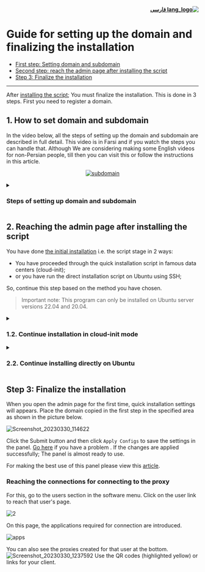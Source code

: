 <div dir="rtl">

[**![lang_logo](https://raw.githubusercontent.com/stevenrskelton/flag-icon/master/png/16/country-4x3/ir.png) فارسی**](https://github.com/hiddify/hiddify-config/wiki/%D8%B1%D8%A7%D9%87%D9%86%D9%85%D8%A7%DB%8C-%D8%AA%D9%86%D8%B8%DB%8C%D9%85-%D8%AF%D8%A7%D9%85%D9%86%D9%87-%D9%88-%D9%86%D9%87%D8%A7%DB%8C%DB%8C-%DA%A9%D8%B1%D8%AF%D9%86-%D9%86%D8%B5%D8%A8)
</div>

# Guide for setting up the domain and finalizing the installation
- [First step: Setting domain and subdomain](https://github.com/hiddify/hiddify-config/wiki/Guide-for-setting-up-the-domain-and-finalizing-the-installation#1-how-to-set-domain-and-subdomain)
- [Second step: reach the admin page after installing the script](https://github.com/hiddify/hiddify-config/wiki/Guide-for-setting-up-the-domain-and-finalizing-the-installation#2-reaching-the-admin-page-after-installing-the-script)
- [Step 3: Finalize the installation](https://github.com/hiddify/hiddify-config/wiki/Guide-for-setting-up-the-domain-and-finalizing-the-installation#step-3-finalize-the-installation)
***
After [installing the script](https://github.com/hiddify/hiddify-config/wiki#installation-guide); You must finalize the installation. This is done in 3 steps. First you need to register a domain.

## 1. How to set domain and subdomain
In the video below, all the steps of setting up the domain and subdomain are described in full detail. This video is in Farsi and if you watch the steps you can handle that. Although We are considering making some English videos for non-Persian people, till then you can visit this or follow the instructions in this article.
<div align=center>

[![subdomain](https://img.youtube.com/vi/l-KKRus2KS0/maxresdefault.jpg)](https://www.youtube.com/watch?v=l-KKRus2KS0)
</div>

<details><summary><h3>Steps of setting up domain and subdomain</h3></summary>
- First, go to [this site](https://freedns.afraid.org/signup/) and create an account (It does not need your real information but the email must be correct)
<div align=center>

![224300370-52b9a063-9265-4ff1-83e7-23970b6a4ecf](https://user-images.githubusercontent.com/125398461/228727381-0fb49767-a5dc-4e48-a0a5-21c2bb793e73.png)
</div>

- Activate the account via the email sent to you.
- Login to the created account and click on [this link](https://freedns.afraid.org/domain/registry/) and choose one of the publlic domains
<div align=center>

![Screenshot_20230330_081052](https://user-images.githubusercontent.com/125398461/228738584-a12bacc8-9039-454b-8921-43ddee18d092.png)

</div>
It is better to choose domains with these extensions:

`com` , `net` , `org`  


- Enter your desired subdomain and the IP of your server.
<div align=center>

![224301533-6743a65d-e45f-475c-a94d-7b6c428ffd84](https://user-images.githubusercontent.com/125398461/228729855-a95334af-a87e-4668-be7e-643a4d6a0a83.png)
</div>
 - Copy the created subdomain.

> These steps were only for direct domain if you want to know how to register other types of domain; Click [here](https://github.com/hiddify/hiddify-config/wiki/Domain-types-and-how-to-register-them).

</details>

## 2. Reaching the admin page after installing the script
You have done [the initial installation](https://github-com/hiddify/hiddify-config/wiki/#installation-guide) i.e. the script stage in 2 ways:
  - You have proceeded through the quick installation script in famous data centers (cloud-init);
  - or you have run the direct installation script on Ubuntu using SSH;

So, continue this step based on the method you have chosen.

> Important note: This program can only be installed on Ubuntu server versions 22.04 and 20.04.

<details markdown="1"><summary><h3>1.2. Continue installation in cloud-init mode</h3></summary>
If you have used quick installation scripts (cloud-init mode) for famous data centers such as Hetzner, Vultr, etc.; Therefore, in this case, a temporary link (valid for one hour) will be created for you.

#### What to do to reach the temporary link?
Wait at least 10 minutes. Then open the IP address in your browser. 

IP is a 4-part number separated by dot. `http://ip`

For example, if your IP is 1.1.1.1, you should enter the following address in your browser: `http://1.1.1.1`

Note: that temporary address is only active for one hour and after that it becomes inactive.
<div align=center>

![Screenshot_20230325_144941en](https://user-images.githubusercontent.com/125398461/228808969-e289d4da-8857-45ec-96e6-353729e129ec.png)
</div>

You will reach the admin page by opening one time link.

</details>

<details markdown="1"><summary><h3>2.2. Continue installing directly on Ubuntu</h3></summary>
If you have used the installation method on Ubuntu; At the end of the installation, admin links will be generated in the terminal for you. Please make sure that the admin link is in the correct format. <a href="https://github.com/hiddify/hiddify-config/wiki/The-correct-format-of-admin-link">More information</a>

Open the link in the browser in order to enter the admin page.

</details>

## Step 3: Finalize the installation
When you open the admin page for the first time, quick installation settings will appears. Place the domain copied in the first step in the specified area as shown in the picture below.

![Screenshot_20230330_114622](https://user-images.githubusercontent.com/125398461/228776688-61847f37-72de-4111-9287-a0a733e62126.png)

Click the Submit button and then click `Apply Configs` to save the settings in the panel. [Go here](https://github.com/hiddify/hiddify-config/wiki/How-to-configure-Hiddify-Panel-properly#apply-configs) if you have a problem . If the changes are applied successfully; The panel is almost ready to use. 

For making the best use of this panel please view this [article](https://github.com/hiddify/hiddify-config/wiki/How-to-configure-Hiddify-Panel-properly).

### Reaching the connections for connecting to the proxy
For this, go to the users section in the software menu. Click on the user link to reach that user's page.

![2](https://user-images.githubusercontent.com/125398461/228784909-0e696cbc-b073-4c66-a660-88b5c0b87ee7.png)


On this page, the applications required for connection are introduced.

![apps](https://user-images.githubusercontent.com/125398461/228784738-3e9a2e69-8725-479c-a792-9b84298cb4ff.png)

You can also see the proxies created for that user at the bottom.
![Screenshot_20230330_1237592](https://user-images.githubusercontent.com/125398461/228791254-f968a44f-c18a-454b-9927-ac7fe4c32e6d.png)
Use the QR codes (highlighted yellow) or links for your client.